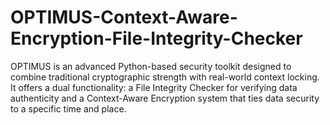 # OPTIMUS-Context-Aware-Encryption-File-Integrity-Checker
OPTIMUS is an advanced Python-based security toolkit designed to combine traditional cryptographic strength with real-world context locking. It offers a dual functionality: a File Integrity Checker for verifying data authenticity and a Context-Aware Encryption system that ties data security to a specific time and place.
